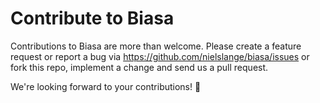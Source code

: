# Contribute to Biasa

Contributions to Biasa are more than welcome. Please create a feature request or report a bug via https://github.com/nielslange/biasa/issues or fork this repo, implement a change and send us a pull request.

We're looking forward to your contributions! 🤗
